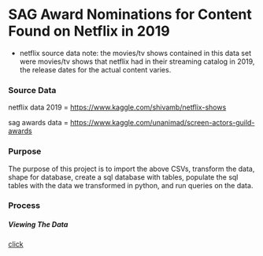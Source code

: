 # SAG Award Nominations for Content Found on Netflix in 2019
- netflix source data note: the movies/tv shows contained in this data set were movies/tv shows that netflix had in their streaming catalog in 2019, the release dates for the actual content varies.

### Source Data

netflix data 2019 = https://www.kaggle.com/shivamb/netflix-shows

sag awards data = https://www.kaggle.com/unanimad/screen-actors-guild-awards

### Purpose

The purpose of this project is to import the above CSVs, transform the data, shape for database, create a sql database with tables, populate the sql tables with
the data we transformed in python, and run queries on the data.

### Process

##### Viewing The Data

[click](https://github.com/CoreyGaunt/ETL_Project/blob/master/Results_From_Queries/query_1.csv)
